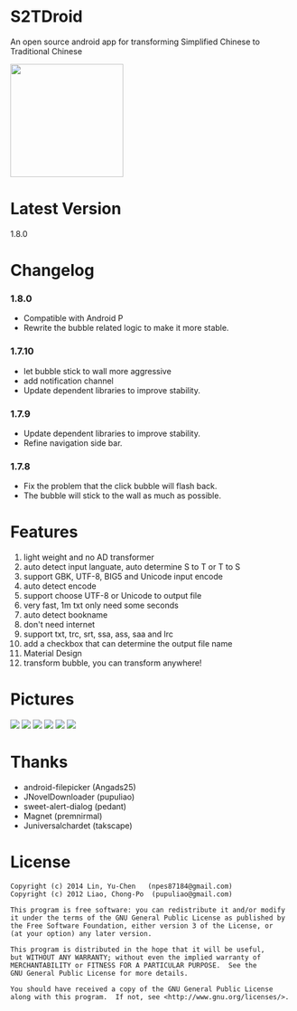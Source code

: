 S2TDroid
========
An open source android app for transforming Simplified Chinese to Traditional Chinese

<a href="https://play.google.com/store/apps/details?id=com.npes87184.s2tdroid.donate">
    <img src="https://play.google.com/intl/en_gb/badges/images/generic/en_badge_web_generic.png" width="200">
</a>

Latest Version
========
1.8.0

Changelog
========
### 1.8.0
* Compatible with Android P
* Rewrite the bubble related logic to make it more stable.

### 1.7.10
* let bubble stick to wall more aggressive
* add notification channel
* Update dependent libraries to improve stability.

### 1.7.9
* Update dependent libraries to improve stability.
* Refine navigation side bar.

### 1.7.8
* Fix the problem that the click bubble will flash back.
* The bubble will stick to the wall as much as possible.

Features
========
1. light weight and no AD transformer
2. auto detect input languate, auto determine S to T or T to S
3. support GBK, UTF-8, BIG5 and Unicode input encode
4. auto detect encode
5. support choose UTF-8 or Unicode to output file
6. very fast, 1m txt only need some seconds
7. auto detect bookname
8. don't need internet
9. support txt, trc, srt, ssa, ass, saa and lrc
10. add a checkbox that can determine the output file name
11. Material Design
12. transform bubble, you can transform anywhere!

Pictures
========
<img src="http://truth.bahamut.com.tw/s01/201505/161edda668b0d8bd1f0ca45808944f44.PNG">

<img src="http://truth.bahamut.com.tw/s01/201512/3b6922ee762023f9c12d1f082541eeeb.PNG">

<img src="http://truth.bahamut.com.tw/s01/201508/c25f40b8d870e3c74f116d1a4935762a.PNG">

<img src="http://truth.bahamut.com.tw/s01/201508/5e5f75926c11df8a03f940b26f794d51.PNG">

<img src="http://truth.bahamut.com.tw/s01/201509/be4d5a98a3079584c38aeeb3474c9d47.PNG">

<img src="http://truth.bahamut.com.tw/s01/201512/28b61e79c2bbd9916b6b7b6d177abadd.JPG">

Thanks
========
* android-filepicker (Angads25)
* JNovelDownloader (pupuliao)
* sweet-alert-dialog (pedant)
* Magnet (premnirmal)
* Juniversalchardet (takscape)

License
========
    Copyright (c) 2014 Lin, Yu-Chen   (npes87184@gmail.com)
    Copyright (c) 2012 Liao, Chong-Po  (pupuliao@gmail.com)

    This program is free software: you can redistribute it and/or modify
    it under the terms of the GNU General Public License as published by
    the Free Software Foundation, either version 3 of the License, or
    (at your option) any later version.

    This program is distributed in the hope that it will be useful,
    but WITHOUT ANY WARRANTY; without even the implied warranty of
    MERCHANTABILITY or FITNESS FOR A PARTICULAR PURPOSE.  See the
    GNU General Public License for more details.

    You should have received a copy of the GNU General Public License
    along with this program.  If not, see <http://www.gnu.org/licenses/>.
